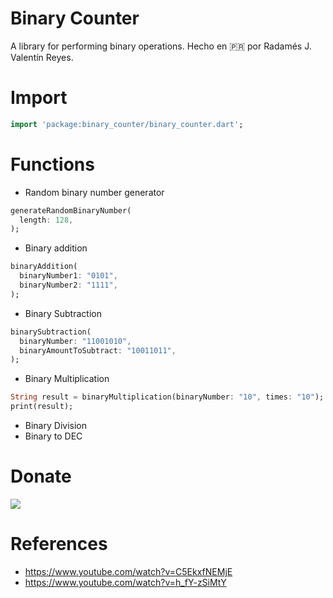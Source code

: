 # Binary Counter
A library for performing binary operations.
Hecho en 🇵🇷 por Radamés J. Valentín Reyes.

# Import
~~~dart
import 'package:binary_counter/binary_counter.dart';
~~~

# Functions
- Random binary number generator
~~~dart
generateRandomBinaryNumber(
  length: 128,
);
~~~
- Binary addition
~~~dart
binaryAddition(
  binaryNumber1: "0101", 
  binaryNumber2: "1111",
);
~~~
- Binary Subtraction
~~~dart
binarySubtraction(
  binaryNumber: "11001010", 
  binaryAmountToSubtract: "10011011",
);
~~~
- Binary Multiplication
~~~dart
String result = binaryMultiplication(binaryNumber: "10", times: "10");
print(result);
~~~
- Binary Division
- Binary to DEC

# Donate
<a href="https://www.paypal.com/paypalme/onlinespawn"><img src="https://www.paypalobjects.com/webstatic/mktg/logo/pp_cc_mark_74x46.jpg"/></a>

# References
- https://www.youtube.com/watch?v=C5EkxfNEMjE
- https://www.youtube.com/watch?v=h_fY-zSiMtY